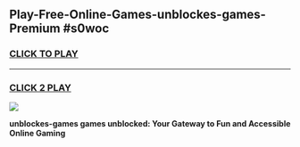 
## Play-Free-Online-Games-unblockes-games-Premium #s0woc
<h3>
<a href="https://premium.freeplayer.one?title=unblockes-games&ref=8M">CLICK TO PLAY</a></h3>
<hr>

<h3>
<a href="https://premium.freeplayer.one?title=unblockes-games&ref=8M">CLICK 2 PLAY</a>
  
</h3>

<a href="https://premium.freeplayer.one?title=unblockes-games&ref=8M"><img src="https://clearcache.store/games.png"></a>


**unblockes-games games unblocked: Your Gateway to Fun and Accessible Online Gaming**
